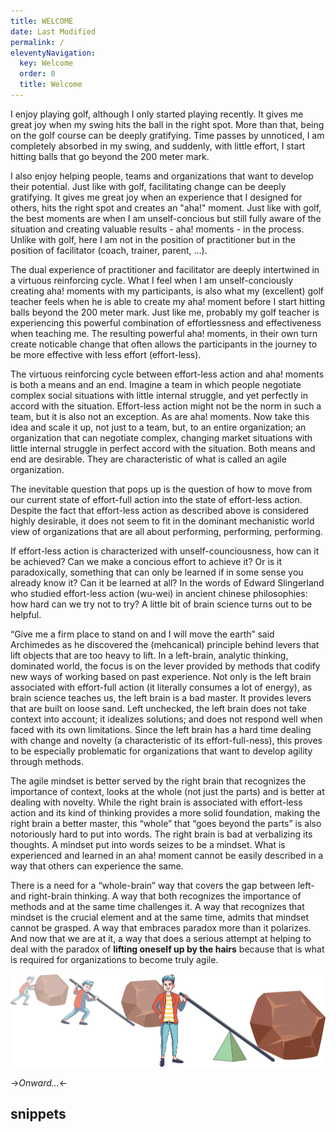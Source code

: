 ```yaml
---
title: WELCOME
date: Last Modified 
permalink: /
eleventyNavigation:
  key: Welcome 
  order: 0
  title: Welcome
---
```

I enjoy playing golf, although I only started playing recently. It gives me great joy when my swing hits the ball in the
right spot. More than that, being on the golf course can be deeply gratifying. Time passes by unnoticed, I am completely
absorbed in my swing, and suddenly, with little effort, I start hitting balls that go beyond the 200 meter mark.

I also enjoy helping people, teams and organizations that want to develop their potential. Just like with golf,
facilitating change can be deeply gratifying. It gives me great joy when an experience that I designed for others, hits
the right spot and creates an "aha!" moment. Just like with golf, the best moments are when I am unself-concious but
still fully aware of the situation and creating valuable results - aha! moments - in the process. Unlike with golf,
here I am not in the position of practitioner but in the position of facilitator (coach, trainer, parent, ...).

The dual experience of practitioner and facilitator are deeply intertwined in a virtuous reinforcing cycle. What I feel
when I am unself-conciously creating aha! moments with my participants, is also what my (excellent) golf teacher feels
when he is able to create my aha! moment before I start hitting balls beyond the 200 meter mark. Just like me, probably
my golf teacher is experiencing this powerful combination of effortlessness and effectiveness when teaching me. The
resulting powerful aha! moments, in their own turn create noticable change that often allows the participants in the
journey to be more effective with less effort (effort-less).

The virtuous reinforcing cycle between effort-less action and aha! moments is both a means and an end. Imagine a
team in which people negotiate complex social situations with little internal struggle, and yet perfectly in
accord with the situation. Effort-less action might not be the norm in such a team, but it is also not an
exception. As are aha! moments. Now take this idea and scale it up, not just to a team, but, to an entire organization; 
an organization that can negotiate complex, changing market situations with little internal struggle in perfect accord
with the situation. Both means and end are desirable. They are characteristic of what is called an agile organization.

The inevitable question that pops up is the question of how to move from our current state of
effort-full action into the state of effort-less action. Despite the fact that effort-less action as described above is
considered highly desirable, it does not seem to fit in the dominant mechanistic world view of organizations
that are all about performing, performing, performing. 

If effort-less action is characterized with unself-counciousness, how can it be achieved? Can we make a concious effort
to achieve it? Or is it paradoxically, something that can only be learned if in some sense you already know it? Can it
be learned at all? In the words of Edward Slingerland who studied effort-less action (wu-wei) in ancient chinese
philosophies: how hard can we try not to try? A little bit of brain science turns out to be helpful.

“Give me a firm place to stand on and I will move the earth” said Archimedes as he discovered the (mehcanical) principle
behind levers that lift objects that are too heavy to lift. In a left-brain, analytic thinking, dominated world, the
focus is on the lever provided by methods that codify new ways of working based on past experience. Not only is the
left brain associated with effort-full action (it literally consumes a lot of energy), as brain science
teaches us, the left brain is a bad master. It provides levers that are built on loose sand. Left unchecked,
the left brain does not take context into account; it idealizes solutions; and does not respond well when faced with its
own limitations. Since the left brain has a hard time dealing with change and novelty (a characteristic of its
effort-full-ness), this proves to be especially problematic for organizations that want to develop agility through methods.

The agile mindset is better served by the right brain that recognizes the importance of context, looks at the whole (not
just the parts) and is better at dealing with novelty. While the right brain is associated with effort-less action and
its kind of thinking provides a more solid foundation, making the right brain a better master, this “whole” that “goes
beyond the parts” is also notoriously hard to put into words. The right brain is bad at verbalizing its thoughts. A
mindset put into words seizes to be a mindset. What is experienced and learned in an aha! moment cannot be easily
described in a way that others can experience the same.

There is a need for a “whole-brain” way that covers the gap between left- and right-brain thinking. A way that both
recognizes the importance of methods and at the same time challenges it. A way that recognizes that mindset is the
crucial element and at the same time, admits that mindset cannot be grasped. A way that embraces paradox more than it
polarizes. And now that we are at it, a way that does a serious attempt at helping to deal with the paradox of **lifting
oneself up by the hairs** because that is what is required for organizations to become truly agile.

![Give me a firm place to stand on...](/content/images/lever-principle.png)

->*Onward...*<-



## snippets

